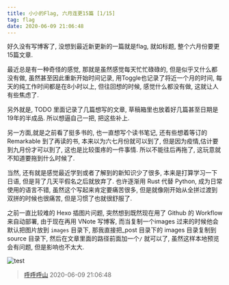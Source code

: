 ```yaml
---
title: 小小的Flag, 六月连更15篇 [1/15]
tag: flag
date: 2020-06-09 21:06:48
---
```


好久没有写博客了, 没想到最近新更新的一篇就是flag, 就如标题, 整个六月份要更15篇文章.

最近总是有一种奇怪的感觉, 那就是虽然感觉每天忙忙碌碌的, 但是似乎又什么都没有做, 虽然甚至因此重新开始时间记录, 用Toggle也记录了将近一个月的时间, 每天的纯工作时间都是在8小时以上, 但往回想的时候, 感觉什么都没有做, 这就让人有些焦虑了.

另外就是, TODO 里面记录了几篇想写的文章, 草稿箱里也放着好几篇甚至日期是19年的半成品. 所以想逼自己一把, 把这些补上.

另一方面,就是之前看了挺多书的, 也一直想写个读书笔记, 还有些想着等订的 Remarkable 到了再读的书, 本来以为六七月份就可以到了, 但是因为疫情,估计要到九月份才可以到了, 这也是比较蛋疼的一件事情. 所以不能往后再拖了, 这玩意就不知道要拖到什么时候了.

当然, 还有就是感觉最近学到或者了解到的新知识少了很多, 本来是打算学习一下日语, 但是背了几天平假名之后就放弃了. 也许逐渐用 Rust 代替 Python, 成为日常使用的语言不错, 虽然这个写起来肯定要痛苦很多, 但是就像刚开始从全拼过渡到双拼的时候也很痛苦, 但是习惯了也就很舒服了.

之前一直比较难的 Hexo 插图片问题, 突然想到既然现在用了 Github 的 Workflow 来自动部署, 由于现在再用 VNote 写博客, 而当复制一个images 过来的时候他会默认把图片放到 `images` 目录下, 那我直接把_post 目录下的 images 目录复制到 source 目录下, 然后在文章里面的路径前面加一个`/` 就可以了, 虽然这样本地预览会有问题, 但是影响也不太大.

![test](/images/20200609220110721_19129.png)

> [呼呼呼山](http://code4fun.me)
> 2020-06-09 21:06:48
